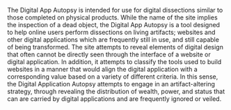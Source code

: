 The Digital App Autopsy is intended for use for digital dissections similar to those completed on physical products. While the name of the site implies the inspection of a dead object, the Digital App Autopsy is a tool designed to help online users perform dissections on living artifacts; websites and other digital applications which are frequently still in use, and still capable of being transformed. The site attempts to reveal elements of digital design that often cannot be directly seen through the interface of a website or digital application. In addition, it attempts to classify the tools used to build websites in a manner that would align the digital application with a corresponding value based on a variety of different criteria. In this sense, the Digital Application Autopsy attempts to engage in an artifact-altering strategy, through revealing the distribution of wealth, power, and status that can are carried by digital applications and are frequently ignored or veiled.
